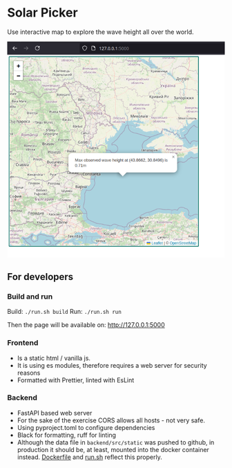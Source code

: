 # Solar Picker

Use interactive map to explore the wave height all over the world.

![example map](doc/example.png)


## For developers

### Build and run

Build: `./run.sh build`
Run: `./run.sh run`

Then the page will be available on: http://127.0.0.1:5000

### Frontend

* Is a static html / vanilla js.
* It is using es modules, therefore requires a web server for security reasons
* Formatted with Prettier, linted with EsLint


### Backend

* FastAPI based web server
* For the sake of the exercise CORS allows all hosts - not very safe.
* Using pyproject.toml to configure dependencies
* Black for formatting, ruff for linting
* Although the data file in `backend/src/static` was pushed to github,
    in production it should be, at least, mounted into the docker container instead.
    [Dockerfile](docker/Dockerfile) and [run.sh](./run.sh) reflect this properly.
